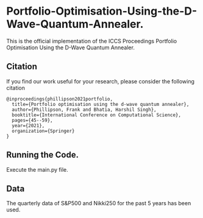 # Portfolio-Optimisation-Using-the-D-Wave-Quantum-Annealer.
This is the official implementation of the ICCS Proceedings Portfolio Optimisation Using the D-Wave Quantum Annealer.

## Citation 
If you find our work useful for your research, please consider the following citation 
```
@inproceedings{phillipson2021portfolio,
  title={Portfolio optimisation using the d-wave quantum annealer},
  author={Phillipson, Frank and Bhatia, Harshil Singh},
  booktitle={International Conference on Computational Science},
  pages={45--59},
  year={2021},
  organization={Springer}
}
```

## Running the Code. 
Execute the main.py file.

## Data
The quarterly data of S&P500 and Nikki250 for the past 5 years has been used. 
